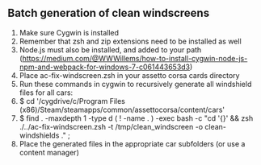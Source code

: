 
## Batch generation of clean windscreens
1. Make sure Cygwin is installed
1. Remember that zsh and zip extensions need to be installed as well
1. Node.js must also be installed, and added to your path (https://medium.com/@WWWillems/how-to-install-cygwin-node-js-npm-and-webpack-for-windows-7-c061443653d3)
1. Place ac-fix-windscreen.zsh in your assetto corsa cards directory 
1. Run these commands in cygwin to recursively generate all windshield files for all cars: 
1. $ cd '/cygdrive/c/Program Files (x86)/Steam/steamapps/common/assettocorsa/content/cars'
1. $ find . -maxdepth 1 -type d \( ! -name . \) -exec bash -c "cd '{}' && zsh ./../ac-fix-windscreen.zsh -t /tmp/clean_windscreen -o clean-windshields ." \;
1. Place the generated files in the appropriate car subfolders (or use a content manager)
